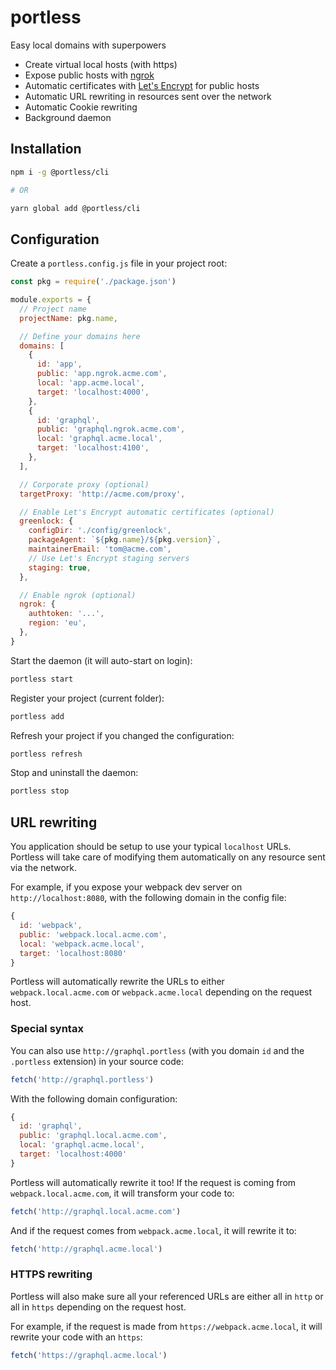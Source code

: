 # portless
Easy local domains with superpowers

- Create virtual local hosts (with https)
- Expose public hosts with [ngrok](https://ngrok.com)
- Automatic certificates with [Let's Encrypt](https://letsencrypt.org/) for public hosts
- Automatic URL rewriting in resources sent over the network
- Automatic Cookie rewriting
- Background daemon

## Installation

```bash
npm i -g @portless/cli

# OR

yarn global add @portless/cli
```

## Configuration

Create a `portless.config.js` file in your project root:

```js
const pkg = require('./package.json')

module.exports = {
  // Project name
  projectName: pkg.name,

  // Define your domains here
  domains: [
    {
      id: 'app',
      public: 'app.ngrok.acme.com',
      local: 'app.acme.local',
      target: 'localhost:4000',
    },
    {
      id: 'graphql',
      public: 'graphql.ngrok.acme.com',
      local: 'graphql.acme.local',
      target: 'localhost:4100',
    },
  ],

  // Corporate proxy (optional)
  targetProxy: 'http://acme.com/proxy',

  // Enable Let's Encrypt automatic certificates (optional)
  greenlock: {
    configDir: './config/greenlock',
    packageAgent: `${pkg.name}/${pkg.version}`,
    maintainerEmail: 'tom@acme.com',
    // Use Let's Encrypt staging servers
    staging: true,
  },

  // Enable ngrok (optional)
  ngrok: {
    authtoken: '...',
    region: 'eu',
  },
}
```

Start the daemon (it will auto-start on login):

```bash
portless start
```

Register your project (current folder):

```bash
portless add
```

Refresh your project if you changed the configuration:

```bash
portless refresh
```

Stop and uninstall the daemon:

```bash
portless stop
```

## URL rewriting

You application should be setup to use your typical `localhost` URLs. Portless will take care of modifying them automatically on any resource sent via the network.

For example, if you expose your webpack dev server on `http://localhost:8080`, with the following domain in the config file:

```js
{
  id: 'webpack',
  public: 'webpack.local.acme.com',
  local: 'webpack.acme.local',
  target: 'localhost:8080'
}
```

Portless will automatically rewrite the URLs to either `webpack.local.acme.com` or `webpack.acme.local` depending on the request host.

### Special syntax

You can also use `http://graphql.portless` (with you domain `id` and the `.portless` extension) in your source code:

```js
fetch('http://graphql.portless')
```

With the following domain configuration:

```js
{
  id: 'graphql',
  public: 'graphql.local.acme.com',
  local: 'graphql.acme.local',
  target: 'localhost:4000'
}
```

Portless will automatically rewrite it too! If the request is coming from `webpack.local.acme.com`, it will transform your code to:

```js
fetch('http://graphql.local.acme.com')
```

And if the request comes from `webpack.acme.local`, it will rewrite it to:

```js
fetch('http://graphql.acme.local')
```

### HTTPS rewriting

Portless will also make sure all your referenced URLs are either all in `http` or all in `https` depending on the request host.

For example, if the request is made from `https://webpack.acme.local`, it will rewrite your code with an `https`:

```js
fetch('https://graphql.acme.local')
```
